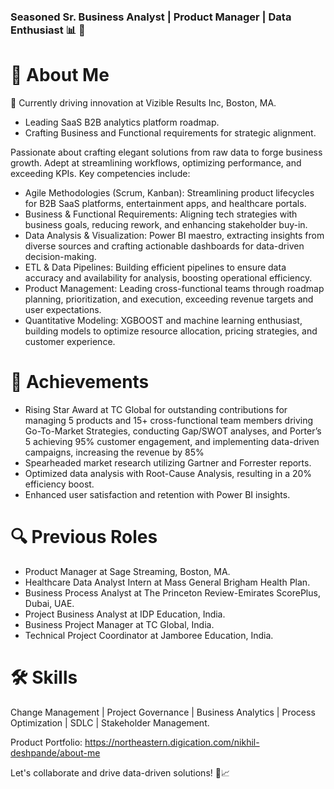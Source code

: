 ### Seasoned Sr. Business Analyst | Product Manager | Data Enthusiast 📊 👋

# 👋 About Me

🏢 Currently driving innovation at Vizible Results Inc, Boston, MA.
   - Leading SaaS B2B analytics platform roadmap.
   - Crafting Business and Functional requirements for strategic alignment.

Passionate about crafting elegant solutions from raw data to forge business growth. Adept at streamlining workflows, optimizing performance, and exceeding KPIs. Key competencies include:

- Agile Methodologies (Scrum, Kanban): Streamlining product lifecycles for B2B SaaS platforms, entertainment apps, and healthcare portals.
- Business & Functional Requirements: Aligning tech strategies with business goals, reducing rework, and enhancing stakeholder buy-in.
- Data Analysis & Visualization: Power BI maestro, extracting insights from diverse sources and crafting actionable dashboards for data-driven decision-making.
- ETL & Data Pipelines: Building efficient pipelines to ensure data accuracy and availability for analysis, boosting operational efficiency.
- Product Management: Leading cross-functional teams through roadmap planning, prioritization, and execution, exceeding revenue targets and user expectations.
- Quantitative Modeling: XGBOOST and machine learning enthusiast, building models to optimize resource allocation, pricing strategies, and customer experience.

# 🚀 Achievements

- Rising Star Award at TC Global for outstanding contributions for managing 5 products and 15+ cross-functional team members driving Go-To-Market        Strategies, conducting Gap/SWOT analyses, and Porter’s 5 achieving 95% customer engagement, and implementing data-driven campaigns, increasing the  revenue by 85%
- Spearheaded market research utilizing Gartner and Forrester reports.
- Optimized data analysis with Root-Cause Analysis, resulting in a 20% efficiency boost.
- Enhanced user satisfaction and retention with Power BI insights.

# 🔍 Previous Roles

- Product Manager at Sage Streaming, Boston, MA.
- Healthcare Data Analyst Intern at Mass General Brigham Health Plan.
- Business Process Analyst at The Princeton Review-Emirates ScorePlus, Dubai, UAE.
- Project Business Analyst at IDP Education, India.
- Business Project Manager at TC Global, India.
- Technical Project Coordinator at Jamboree Education, India.

# 🛠️ Skills

Change Management | Project Governance | Business Analytics | Process Optimization | SDLC | Stakeholder Management.

Product Portfolio: https://northeastern.digication.com/nikhil-deshpande/about-me

Let's collaborate and drive data-driven solutions! 💼📈

